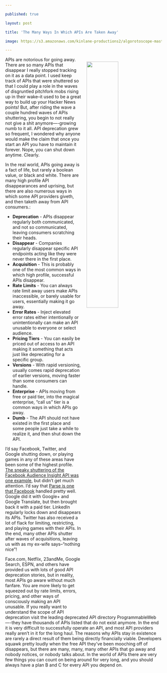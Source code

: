 ---
published: true
layout: post
title: 'The Many Ways In Which APIs Are Taken Away'
image: https://s3.amazonaws.com/kinlane-productions2/algorotoscope-master/catacombs-catacombs-copper-circuit.jpg
---

<p><img src="https://s3.amazonaws.com/kinlane-productions2/algorotoscope-master/catacombs-catacombs-copper-circuit.jpg" width="45%" align="right" style="padding: 15px;" />
APIs are notorious for going away. There are so many APIs that disappear I really stopped tracking on it as a data point. I used keep track of APIs that were shuttered so that I could play a role in the waves of disgruntled pitchfork mobs rising up in their wake–it used to be a great way to build up your Hacker News points! But, after riding the wave a couple hundred waves of APIs shuttering, you begin to not really not give a shit anymore—-growing numb to it all. API deprecation grew so frequent, I wondered why anyone would make the claim that once you start an API you have to maintain it forever. Nope, you can shut down anytime. Clearly.

<p>In the real world, APIs going away is a fact of life, but rarely a boolean value, or black and white. There are many high profile API disappearances and uprising, but there are also numerous ways in which some API providers giveth, and then taketh away from API consumers.:

<ul>
  <li><strong>Deprecation</strong> - APIs disappear regularly both communicated, and not so communicated, leaving consumers scratching their heads.</li>
  <li><strong>Disappear</strong> - Companies regularly disappear specific API endpoints acting like they were never there in the first place.</li>
  <li><strong>Acquisition</strong> - This is probably one of the most common ways in which high profile, successful APIs disappear.</li>
  <li><strong>Rate Limits</strong> - You can always rate limit away users make APIs inaccessible, or barely usable for users, essentially making it go away.</li>
  <li><strong>Error Rates</strong> - Inject elevated error rates either intentionally or unintentionally can make an API unusable to everyone or select audience.</li>
  <li><strong>Pricing Tiers</strong> - You can easily be priced out of access to an API making it something that acts just like deprecating for a specific group.</li>
  <li><strong>Versions</strong> - With rapid versioning, usually comes rapid deprecation of earlier versions, moving faster than some consumers can handle.</li>
  <li><strong>Enterprise</strong> - APIs moving from free or paid tier, into the magical enterprise, “call us” tier is a common ways in which APIs go away.</li>
  <li><strong>Dumb</strong> - The API should not have existed in the first place and some people just take a while to realize it, and then shut down the API.</li>
</ul>

<p>I’d say Facebook, Twitter, and Google shutting down, or playing games in any of these areas have been some of the highest profile. <a href="http://apievangelist.com/2017/12/04/facebook-quietly-deprecates-the-audience-insight-api-used-to-automate-targeting-during-the-election/">The sneaky shuttering of the Facebook Audience Insight API was one example</a>, but didn’t get much attention. I’d say that <a href="http://apievangelist.com/2017/03/28/i-think-the-parse-twitter-page-sums-it-up-pretty-well/">Parse is one that Facebook</a> handled pretty well. Google did it with Google+ and Google Translate, but then brought back it with a paid tier. LinkedIn regularly locks down and disappears its APIs. Twitter has also received a lot of flack for limiting, restricting, and playing games with their APIs. In the end, many other APIs shutter after waves of acquisitions, leaving us with as my ex-wife says–“nothing nice”!

<p>Face.com, Netflix, 23andMe, Google Search, ESPN, and others have provided us with lots of good API deprecation stories, but in reality, most APIs go aware without much fanfare. You are more likely to get squeezed out by rate limits, errors, pricing, and other ways of consciously making an API unusable. If you really want to understand the scope of API deprecation visit the leading deprecated API directory ProgrammableWeb—-they have thousands of APIs listed that do not exist anymore. In the end it is very difficult to successfully operate an API, and most API providers really aren’t in it for the long haul. The reasons why APIs stay in existence are rarely a direct result of them being directly financially viable. Developers squawk pretty loudly when the free API they’ve been mooching off of disappears, but there are many, many, many other APIs that go away and nobody notices, or nobody talks about. In the world of APIs there are very few things you can count on being around for very long, and you should always have a plan B and C for every API you depend on.


